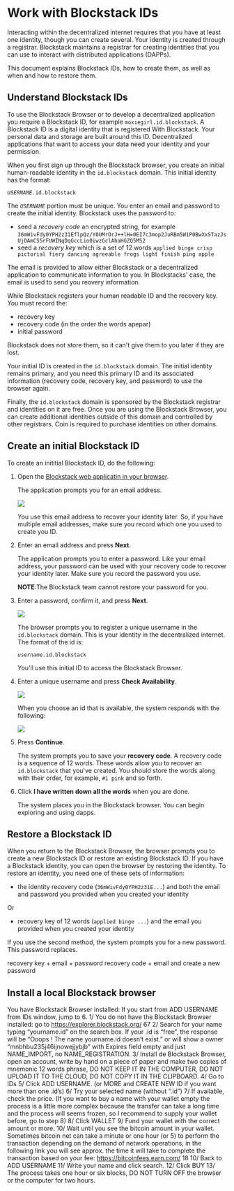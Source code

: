# Work with Blockstack IDs

Interacting within the decentralized internet requires that you have at least
one identity, though you can create several. Your identity is created through a
registrar.  Blockstack maintains a registrar for creating identities that you
can use to interact with distributed applications (DAPPs).

This document explains Blockstack IDs, how to create them, as well as when and
how to restore them.

## Understand Blockstack IDs

To use the Blockstack Browser or to develop a decentralized application you
require a Blockstack ID, for example `moxiegirl.id.blockstack`. A Blockstack ID
is a digital identity that is registered With Blockstack. Your personal data and
storage are built around this ID. Decentralized applications that want to access
your data need your identity and your permission.

When you first sign up through the Blockstack browser, you create an initial
human-readable identity in the `id.blockstack` domain. This initial identity has
the format:

_`USERNAME`_`.id.blockstack`

The _`USERNAME`_ portion must be unique. You enter an email and password to
create the initial identity. Blockstack uses the password to:

 * seed a _recovery code_ an encrypted string, for example `36mWivFdy0YPH2z31EflpQz/Y0UMrOrJ++lH=0EI7c3mop2JuRBm5W1P0BwXxSTazJsUjOAmC55rFUWINqDqGccLio0iwzGclAhaHGZQ5M52`
 * seed a _recovery key_ which is a set of 12 words `applied binge crisp pictorial fiery dancing agreeable frogs light finish ping apple`

The email is provided to allow either Blockstack or a decentralized application
to communicate information to you. In Blockstacks' case, the email is used to
send you reovery information.

While Blockstack registers your human readable ID and the recovery key. _You_ must
record the:

* recovery key
* recovery code (in the order the words apepar)
* initial password

Blockstack does not store them, so it can't give them to you later if they are
lost.

Your initial ID is created in the `id.blockstack` domain. The initial identity
remains primary, and you need this primary ID and its associated information
(recovery code, recovery key, and password) to use the browser again.

Finally, the `id.blockstack` domain is sponsored by the Blockstack registrar and
identities on it are free. Once you are using the Blockstack Browser, you can
create additional identities outside of this domain and controlled by other
registrars. Coin is required to purchase identities on other domains.

## Create an initial Blockstack ID

To create an inititial Blockstack ID, do the following:

1. Open the [Blockstack web applicatin in your browser](https://browser.blockstack.org/sign-up?redirect=%2F).

   The application prompts you for an email address.

   ![](images/create-id-0.png)

   You use this email address to recover your identity later. So, if you have
   multiple email addresses, make sure you record which one you used to create you
   ID.

2. Enter an email address and press **Next**.

   The application prompts you to enter a password. Like your email address,
   your password can be used with your recovery code to recover your identity later.
   Make sure you record the password you use.

   **NOTE**:The Blockstack team cannot restore your password for you.

3. Enter a password, confirm it, and press **Next**.

   ![](images/create-id-1.png)

   The browser prompts you to register a unique username in the `id.blockstack`
   domain. This is your identity in the decentralized internet. The format of the id
   is:

    _`username`_`.id.blockstack`

    You'll use this initial ID to access the Blockstack Browser.

3.  Enter a unique username and press **Check Availability**.

    ![](images/create-id-2.png)

    When you choose an id that is available, the system responds with the following:

    ![](images/create-id-3.png)

4.  Press **Continue**.

    The system prompts you to save your **recovery code**. A recovery code is a
    sequence of 12 words.  These words allow you to recover an `id.blockstack`
    that you've created.  You should store the words along with their order, for
    example,  `#1 pink` and so forth.

5. Click **I have written down all the words** when you are done.

   The system places you in the Blockstack browser.  You can begin exploring and
   using dapps.

## Restore a Blockstack ID

When you return to the Blockstack Browser, the browser prompts you to create a
new Blockstack ID or restore an existing Blockstack ID.  If you have a
Blockstack identity, you can open the browser by restoring the identity. To restore an identity, you need one of these sets of information:

* the identity recovery code (`36mWivFdy0YPH2z31E...`) and both the email and password you provided when you created your identity

Or

* recovery key of 12 words (`applied binge ...`) and the email you provided when you created your identity

If you use the second method, the system prompts you for a new password. This password replaces.


recovery key + email + password
recovery code + email and create a new password

## Install a local Blockstack browser

You have Blockstack Browser installed: If you start from ADD USERNAME from IDs window, jump to 6.
1/ You do not have the Blockstack Browser installed: go to https://explorer.blockstack.org/ 67
2/ Search for your name typing “yourname.id” on the search box. If your .id is “free”, the response will be “Ooops ! The name yourname.id doesn’t exist.” or will show a owner “mnbhbu235j46ijnowejjybjb” with Expires field empty and just NAME_IMPORT, no NAME_REGISTRATION.
3/ Install de Blockstack Browser, open an account, write by hand on a piece of paper and make two copies of mnemonic 12 words phrase, DO NOT KEEP IT IN THE COMPUTER, DO NOT UPLOAD IT TO THE CLOUD, DO NOT COPY IT IN THE CLIPBOARD.
4/ Go to IDs
5/ Click ADD USERNAME. (or MORE and CREATE NEW ID if you want more than one .id’s)
6/ Try your selected name (without “.id”)
7/ If available, check the price.
(If you want to buy a name with your wallet empty the process is a little more complex because the transfer can take a long time and the process will seems frozen, so I recommend to supply your wallet before, go to step 8)
8/ Click WALLET
9/ Fund your wallet with the correct amount or more.
10/ Wait until you see the bitcoin amount in your wallet. Sometimes bitcoin net can take a minute or one hour (or 5) to perform the transaction depending on the demand of network operations, in the following link you will see approx. the time it will take to complete the transaction based on your fee: https://bitcoinfees.earn.com/ 18
10/ Back to ADD USERNAME
11/ Write your name and click search.
12/ Click BUY
13/ The process takes one hour or six blocks, DO NOT TURN OFF the browser or the computer for two hours.
